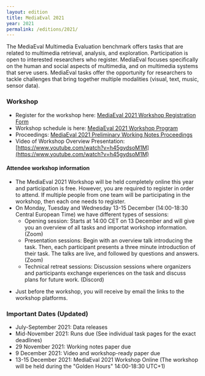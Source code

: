 ```yaml
---
layout: edition
title: MediaEval 2021
year: 2021
permalink: /editions/2021/
---
```


The MediaEval Multimedia Evaluation benchmark offers tasks that are related to multimedia retrieval, analysis, and exploration. Participation is open to interested researchers who register. MediaEval focuses specifically on the human and social aspects of multimedia, and on multimedia systems that serve users. MediaEval tasks offer the opportunity for researchers to tackle challenges that bring together multiple modalities (visual, text, music, sensor data).

<!-- 
### Registration
Register to participate at [MediaEval 2021 Registration](https://docs.google.com/forms/d/e/1FAIpQLSchIcIaSlM1fNeWGCSoSBMR6HS48HKMhWEY151vvCmb5KhO-w/viewform?usp=sf_link) Participation is open to anyone who registers. 

Once you have registered you will be asked to return the [MediaEval 2021 Usage Agreement](https://multimediaeval.github.io/editions/2021/docs/MediaEval2021_UsageAgreement.pdf) (and possibly another task-specific agreement depending on the task that you register for). Please follow the directions carefully.
-->

### Workshop

* Register for the workshop here: [MediaEval 2021 Workshop Registration Form](https://forms.gle/d4Mm1goWuucFe3fp7)
* Workshop schedule is here: [MediaEval 2021 Workshop Program](https://docs.google.com/document/d/1D6RW9l6HaE27UMtX2owRWJ9BYBQx_KSlirrqGUPiMm8)
* Proceedings: [MediaEval 2021 Preliminary Working Notes Proceedings](https://2021.multimediaeval.com/)
* Video of Workshop Overview Presentation: [https://www.youtube.com/watch?v=h45gydsoM1M](https://www.youtube.com/watch?v=h45gydsoM1M)

#### Attendee workshop information
* The MediaEval 2021 Workshop will be held completely online this year and participation is free. However, you are required to register in order to attend. If multiple people from one team will be participating in the workshop, then each one needs to register. 
* On Monday, Tuesday and Wednesday 13-15 December (14:00-18:30 Central European Time) we have different types of sessions:
  * Opening session: Starts at 14:00 CET on 13 December and will give you an overview of all tasks and importat workshop information. (Zoom)
  * Presentation sessions: Begin with an overview talk introducing the task. Then, each participant presents a three minute introduction of their task. The talks are live, and followed by questions and answers. (Zoom)
  * Technical retreat sessions: Discussion sessions where organizers and participants exchange experiences on the task and discuss plans for future work. (Discord)
<!-- * The exact workshop schedule will be published here in the days before the workshop.-->
* Just before the workshop, you will receive by email the links to the workshop platforms.

<!-- #### Time Slots for Presentations (may change):

**Day 1: Monday 13 December 14:00-18:30 CET:**
* WaterMM: Water Quality in Social Multimedia - 15:00 - 15:45
* Emerging News: Detecting emerging stories from social media and news feeds - 15:00 - 15:45
* Emotional Mario: Believable AI agents in video games - 15:00 - 15:45
* Emotions and Themes in Music - 15:00 - 15:45
* Sports Video: Fine Grained Action Detection and Classification of Table Tennis Strokes from videos - 16:15 - 17:00
* Visual Sentiment Analysis: A Natural Disaster Use-case - 16:15 - 17:00

**Day 2: Tuesday 14 December 14:00-18:30 CET**
* NewsImages: The relation between images and text in news articles - 15:15 - 16:15
* Medico: Transparency in Medical Image Segmentation - 15:15 - 16:15

**Day 3: Wednesday 15 December 14:00-18:30 CET**
* FakeNews: Corona virus and 5G conspiracy - 14:00 - 16:15
* Predicting Media Memorability - 15:15 - 16:15
* Insight for Wellbeing: Cross-Data Analytics for (transboundary) Haze Prediction - 14:00 - 15:00
* Driving Road Safety Forward: Video Data Privacy - 17:45 - 18:00

#### Time Slots for Technical Retreats (may change):
**Day 1: Monday 13 December 14:00-18:30 CET**
* WaterMM: Water Quality in Social Multimedia - 17:15 - 18:15
* Emerging News: Detecting emerging stories from social media and news feeds - 17:15 - 18:15
* Emotional Mario: Believable AI agents in video games - 17:15 - 18:15
* Emotions and Themes in Music - 17:15 - 18:15

**Day 2: Tuesday 14 December 14:00-18:30 CET**
* Sports Video: Fine Grained Action Detection and Classification of Table Tennis Strokes from videos - 14:00 - 15:00
* Visual Sentiment Analysis: A Natural Disaster Use-case - 14:00 - 15:00
* NewsImages: The relation between images and text in news articles - 16:45 - 17:45
* Medico: Transparency in Medical Image Segmentation - 16:45 - 17:45

**Day 3: Wednesday 15 December 14:00-18:30 CET**
* FakeNews: Corona virus and 5G conspiracy - 16:30 - 17:30
* Predicting Media Memorability - 16:30 - 17:30
* Insight for Wellbeing: Cross-Data Analytics for (transboundary) Haze Prediction - 16:30 - 17:30
-->

### Important Dates (Updated)
* July-September 2021: Data releases
* Mid-November 2021: Runs due (See individual task pages for the exact deadlines)
* 29 November 2021: Working notes paper due
* 9 December 2021: Video and workshop-ready paper due
* 13-15 December 2021: MediaEval 2021 Workshop Online (The workshop will be held during the "Golden Hours" 14:00-18:30 UTC+1)






